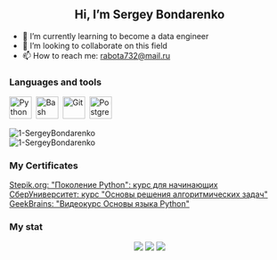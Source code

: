 <div id="header" align="center">
	<h2>Hi, I’m Sergey Bondarenko</h2>
</div>

- 🌱 I’m currently learning to become a data engineer
- 💞️ I’m looking to collaborate on this field
- 📫 How to reach me: rabota732@mail.ru

### Languages and tools

<img src="https://cdn.jsdelivr.net/gh/devicons/devicon/icons/python/python-original.svg" title="Python" width="40" height="40"/>&nbsp; 
<img src="https://cdn.jsdelivr.net/gh/devicons/devicon/icons/bash/bash-original.svg" title="Bash" width="40" height="40"/>&nbsp;
<img src="https://cdn.jsdelivr.net/gh/devicons/devicon/icons/git/git-plain-wordmark.svg" title="Git" width="40" height="40"/>&nbsp;
<img src="https://cdn.jsdelivr.net/gh/devicons/devicon/icons/postgresql/postgresql-original.svg" title="PostgreSQL" width="40" height="40"/>&nbsp;

<p><img src="https://github-readme-stats.vercel.app/api?username=1-SergeyBondarenko&theme=dark&show_icons=true&locale=en" alt="1-SergeyBondarenko" /><br>
<img src="https://github-readme-stats.vercel.app/api/top-langs?username=1-SergeyBondarenko&theme=dark&show_icons=true&locale=en&layout=compact" alt="1-SergeyBondarenko" />
</p>

### My Certificates
<a target="_blank" rel="noopener noreferrer" href="https://stepik.org/cert/1519597"> Stepik.org: "Поколение Python": курс для начинающих </a><br>
<a target="_blank" rel="noopener noreferrer" href="https://vk.com/id32161886?z=photo32161886_457239076%2Falbum32161886_00%2Frev"> СберУниверситет: курс "Основы решения алгоритмических задач" </a><br>
<a target="_blank" rel="noopener noreferrer" href="https://gb.ru/certificates/802196?1d52304dd6ef9c4032e2086732e86565"> GeekBrains: "Видеокурс Основы языка Python" </a><br>


### My stat
<div id="stat" align="center">
<img src="http://github-profile-summary-cards.vercel.app/api/cards/profile-details?username=1-SergeyBondarenko&theme=github_dark"/>
<img src="http://github-profile-summary-cards.vercel.app/api/cards/most-commit-language?username=1-SergeyBondarenko&theme=github_dark"/>      
<img src="http://github-profile-summary-cards.vercel.app/api/cards/stats?username=1-SergeyBondarenko&theme=github_dark"/>        
 </div>         
          

<!---
1-SergeyBondarenko/1-SergeyBondarenko is a ✨ special ✨ repository because its `README.md` (this file) appears on your GitHub profile.
You can click the Preview link to take a look at your changes.
--->
